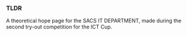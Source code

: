 ### TLDR
A theoretical hope page for the SACS IT DEPARTMENT, made during the second try-out competition for the ICT Cup.
